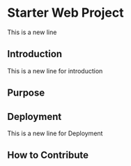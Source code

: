 # Starter Web Project

This is a new line

## Introduction

This is a new line for introduction

## Purpose

## Deployment

This is a new line for Deployment

## How to Contribute

